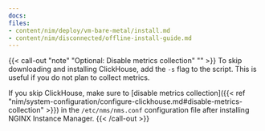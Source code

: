 ```yaml
---
docs:
files:
- content/nim/deploy/vm-bare-metal/install.md
- content/nim/disconnected/offline-install-guide.md
---
```


{{< call-out "note" "Optional: Disable metrics collection" "" >}}
To skip downloading and installing ClickHouse, add the `-s` flag to the script. This is useful if you do not plan to collect metrics.

If you skip ClickHouse, make sure to [disable metrics collection]({{< ref "nim/system-configuration/configure-clickhouse.md#disable-metrics-collection" >}}) in the `/etc/nms/nms.conf` configuration file after installing NGINX Instance Manager.
{{< /call-out >}}
